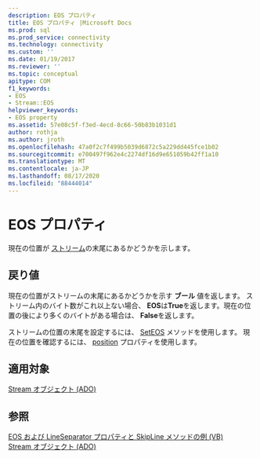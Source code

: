 ```yaml
---
description: EOS プロパティ
title: EOS プロパティ |Microsoft Docs
ms.prod: sql
ms.prod_service: connectivity
ms.technology: connectivity
ms.custom: ''
ms.date: 01/19/2017
ms.reviewer: ''
ms.topic: conceptual
apitype: COM
f1_keywords:
- EOS
- Stream::EOS
helpviewer_keywords:
- EOS property
ms.assetid: 57e08c5f-f3ed-4ecd-8c66-50b83b1031d1
author: rothja
ms.author: jroth
ms.openlocfilehash: 47a0f2c7f499b5039d6872c5a229dd445fce1b02
ms.sourcegitcommit: e700497f962e4c2274df16d9e651059b42ff1a10
ms.translationtype: MT
ms.contentlocale: ja-JP
ms.lasthandoff: 08/17/2020
ms.locfileid: "88444014"
---
```

# <a name="eos-property"></a>EOS プロパティ
現在の位置が [ストリーム](../../../ado/reference/ado-api/stream-object-ado.md)の末尾にあるかどうかを示します。  
  
## <a name="return-values"></a>戻り値  
 現在の位置がストリームの末尾にあるかどうかを示す **ブール** 値を返します。 ストリーム内のバイト数がこれ以上ない場合、 **EOS**は**True**を返します。現在の位置の後により多くのバイトがある場合は、 **False**を返します。  
  
 ストリームの位置の末尾を設定するには、 [SetEOS](../../../ado/reference/ado-api/seteos-method.md) メソッドを使用します。 現在の位置を確認するには、 [position](../../../ado/reference/ado-api/position-property-ado.md) プロパティを使用します。  
  
## <a name="applies-to"></a>適用対象  
 [Stream オブジェクト (ADO)](../../../ado/reference/ado-api/stream-object-ado.md)  
  
## <a name="see-also"></a>参照  
 [EOS および LineSeparator プロパティと SkipLine メソッドの例 (VB)](../../../ado/reference/ado-api/eos-and-lineseparator-properties-and-skipline-method-example-vb.md)   
 [Stream オブジェクト (ADO)](../../../ado/reference/ado-api/stream-object-ado.md)
